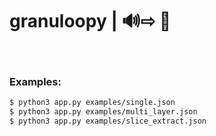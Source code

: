 # granuloopy | 🔊⇨ 🎊

</br>

### Examples:

```sh
$ python3 app.py examples/single.json
$ python3 app.py examples/multi_layer.json
$ python3 app.py examples/slice_extract.json
```